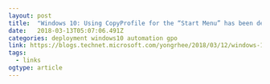 ```yaml
---
layout: post 
title:  "Windows 10: Using CopyProfile for the “Start Menu” has been deprecated. – Yong Rhee's Microsoft Technet Blog" 
date:   2018-03-13T05:07:06.491Z 
categories: deployment windows10 automation gpo
link: https://blogs.technet.microsoft.com/yongrhee/2018/03/12/windows-10-using-copyprofile-for-the-start-menu-has-been-deprecated/ 
tags:
  - links
ogtype: article 
---
```


